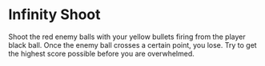# Infinity Shoot

Shoot the red enemy balls with your yellow bullets firing from the player black ball. Once the enemy ball crosses a certain point, you lose. Try to get the highest score possible before you are overwhelmed. 
  



